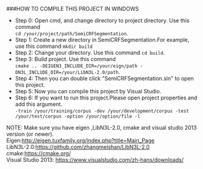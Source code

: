 ###HOW TO COMPILE THIS PROJECT IN WINDOWS </br>
* Step 0: Open cmd, and change directory to project directory. Use this command </br> `cd /your/project/path/SemiCRFSegmentation`. </br>
* Step 1: Create a new directory in SemiCRFSegmentation.For example, use this command `mkdir build` </br>
* Step 2: Change your directory. Use this command `cd build`. </br>
* Step 3: Build project. Use this command </br> `cmake .. -DEIGEN3_INCLUDE_DIR=/your/eign/path -DN3L_INCLUDE_DIR=/your/LibN3L-2.0/path`. </br>
* Step 4: Then you can double click "SemiCRFSegmentation.sln" to open this project. </br>
* Step 5: Now you can compile this project by Visual Studio. </br>
* Step 6: If you want to run this project.Please open project properties and add this argument. </br>
`-train /your/training/corpus -dev /your/development/corpus -test /your/test/corpus -option /your/option/file -l` </br>

NOTE: Make sure you have eigen ,LibN3L-2.0, cmake and visual studio 2013 version (or newer). </br>
Eigen:http://eigen.tuxfamily.org/index.php?title=Main_Page </br>
LibN3L-2.0:https://github.com/zhangmeishan/LibN3L-2.0 </br>
cmake:https://cmake.org/</br>
Visual Studio 2013: https://www.visualstudio.com/zh-hans/downloads/
